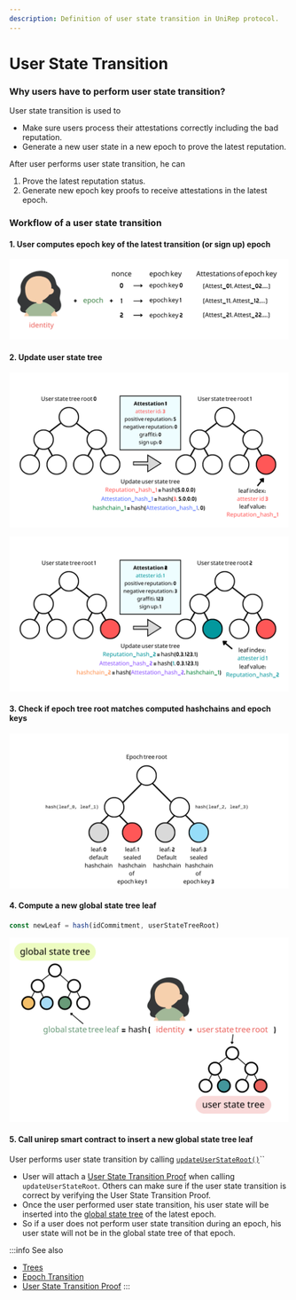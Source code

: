 ```yaml
---
description: Definition of user state transition in UniRep protocol.
---
```


# User State Transition

### Why users have to perform user state transition?

User state transition is used to&#x20;

* Make sure users process their attestations correctly including the bad reputation.
* Generate a new user state in a new epoch to prove the latest reputation.

After user performs user state transition, he can&#x20;

1. Prove the latest reputation status.
2. Generate new epoch key proofs to receive attestations in the latest epoch.

### Workflow of a user state transition

#### 1. User computes epoch key of the latest transition (or sign up) epoch

![Epoch keys are iterated computed in the circuits.](<../../.gitbook/assets/截圖 2022-07-21 下午3.40.29.png>)

#### 2. Update user state tree

![Step 1: update leaf index 3](../../.gitbook/assets/8.png)

![Step 2: update leaf index 1](../../.gitbook/assets/9.png)

#### 3. Check if epoch tree root matches computed hashchains and epoch keys

![](<../../.gitbook/assets/epoch tree (1).png>)

#### 4. Compute a new global state tree leaf

```typescript
const newLeaf = hash(idCommitment, userStateTreeRoot)
```

![How a new global state tree is computed.](<../../.gitbook/assets/截圖 2022-07-22 下午12.15.52.png>)

#### 5. Call unirep smart contract to insert a new global state tree leaf

User performs user state transition by calling [`updateUserStateRoot()`](https://github.com/Unirep/Unirep/blob/f3502e1a551f63ab44b73444b60ead8731d45167/packages/contracts/contracts/Unirep.sol#L559)``

* User will attach a [User State Transition Proof](../../circuits/user-state-transition-proof.md) when calling `updateUserStateRoot`. Others can make sure if the user state transition is correct by verifying the User State Transition Proof.
* Once the user performed user state transition, his user state will be inserted into the [global state tree](trees.md#global-state-tree) of the latest epoch.
* So if a user does not perform user state transition during an epoch, his user state will not be in the global state tree of that epoch.

:::info
See also

* [Trees](trees.md)
* [Epoch Transition](epoch.md)
* [User State Transition Proof](../../circuits/user-state-transition-proof.md)
:::

